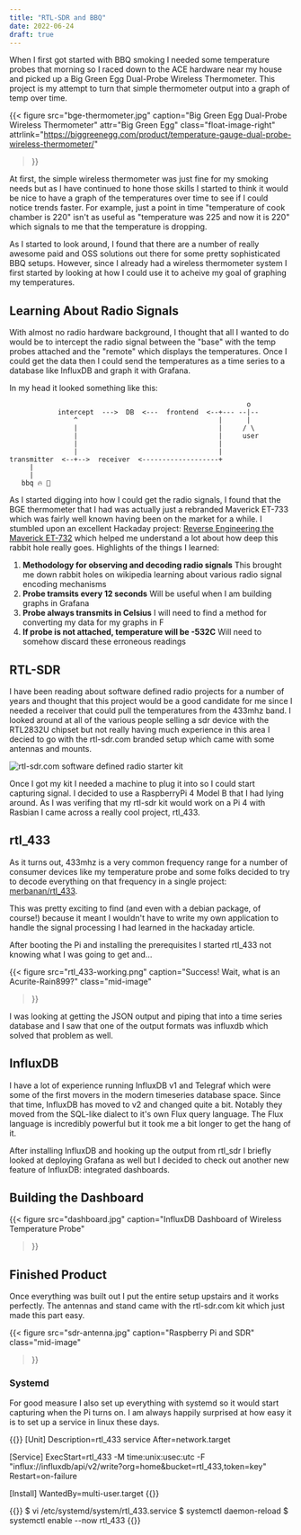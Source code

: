 ```yaml
---
title: "RTL-SDR and BBQ"
date: 2022-06-24
draft: true
---
```


When I first got started with BBQ smoking I needed some temperature probes that morning so I raced down to the ACE hardware near my house and picked up a Big Green Egg Dual-Probe Wireless Thermometer. This project is my attempt to turn that simple thermometer output into a graph of temp over time.

<!--more-->

{{< figure 
src="bge-thermometer.jpg" 
caption="Big Green Egg Dual-Probe Wireless Thermometer" 
attr="Big Green Egg"
class="float-image-right"
attrlink="https://biggreenegg.com/product/temperature-gauge-dual-probe-wireless-thermometer/" 
>}}

At first, the simple wireless thermometer was just fine for my smoking needs but as I have continued to hone those skills I started to think it would be nice to have a graph of the temperatures over time to see if I could notice trends faster. For example, just a point in time "temperature of cook chamber is 220" isn't as useful as "temperature was 225 and now it is 220" which signals to me that the temperature is dropping.

As I started to look around, I found that there are a number of really awesome paid and OSS solutions out there for some pretty sophisticated BBQ setups. However, since I already had a wireless thermometer system I first started by looking at how I could use it to acheive my goal of graphing my temperatures.

## Learning About Radio Signals

With almost no radio hardware background, I thought that all I wanted to do would be to intercept the radio signal between the "base" with the temp probes attached and the "remote" which displays the temperatures. Once I could get the data then I could send the temperatures as a time series to a database like InfluxDB and graph it with Grafana.

In my head it looked something like this:
```goat
                                                           o
            intercept  --->  DB  <---  frontend  <--+--- --|--
                ^                                   |      |
                |                                   |     / \
                |                                   |     user
                |                                   |
                |                                   |
transmitter  <--+-->  receiver  <-------------------+
     |
     |
   bbq 🔥 🍖
```

As I started digging into how I could get the radio signals, I found that the BGE thermometer that I had was actually just a rebranded Maverick ET-733 which was fairly well known having been on the market for a while. I stumbled upon an excellent Hackaday project: [Reverse Engineering the Maverick ET-732](https://hackaday.io/project/4690-reverse-engineering-the-maverick-et-732/details) which helped me understand a lot about how deep this rabbit hole really goes. Highlights of the things I learned:

1. **Methodology for observing and decoding radio signals** This brought me down rabbit holes on wikipedia learning about various radio signal encoding mechanisms
1. **Probe tramsits every 12 seconds** Will be useful when I am building graphs in Grafana
1. **Probe always transmits in Celsius** I will need to find a method for converting my data for my graphs in F
1. **If probe is not attached, temperature will be -532C** Will need to somehow discard these erroneous readings

## RTL-SDR

I have been reading about software defined radio projects for a number of years and thought that this project would be a good candidate for me since I needed a receiver that could pull the temperatures from the 433mhz band. I looked around at all of the various people selling a sdr device with the RTL2832U chipset but not really having much experience in this area I decied to go with the rtl-sdr.com branded setup which came with some antennas and mounts.

![rtl-sdr.com software defined radio starter kit]()

Once I got my kit I needed a machine to plug it into so I could start capturing signal. I decided to use a RaspberryPi 4 Model B that I had lying around. As I was verifing that my rtl-sdr kit would work on a Pi 4 with Rasbian I came across a really cool project, rtl_433.

## rtl_433

As it turns out, 433mhz is a very common frequency range for a number of consumer devices like my temperature probe and some folks decided to try to decode everything on that frequency in a single project: [merbanan/rtl_433](https://github.com/merbanan/rtl_433).

This was pretty exciting to find (and even with a debian package, of course!) because it meant I wouldn't have to write my own application to handle the signal processing I had learned in the hackaday article.

After booting the Pi and installing the prerequisites I started rtl_433 not knowing what I was going to get and...

{{< figure 
src="rtl_433-working.png" 
caption="Success! Wait, what is an Acurite-Rain899?"
class="mid-image" 
>}}

I was looking at getting the JSON output and piping that into a time series database and I saw that one of the output formats was influxdb which solved that problem as well.

## InfluxDB

I have a lot of experience running InfluxDB v1 and Telegraf which were some of the first movers in the modern timeseries database space. Since that time, InfluxDB has moved to v2 and changed quite a bit. Notably they moved from the SQL-like dialect to it's own Flux query language. The Flux language is incredibly powerful but it took me a bit longer to get the hang of it.

After installing InfluxDB and hooking up the output from rtl_sdr I briefly looked at deploying Grafana as well but I decided to check out another new feature of InfluxDB: integrated dashboards.

## Building the Dashboard

{{< figure 
src="dashboard.jpg" 
caption="InfluxDB Dashboard of Wireless Temperature Probe"
>}}

## Finished Product

Once everything was built out I put the entire setup upstairs and it works perfectly. The antennas and stand came with the rtl-sdr.com kit which just made this part easy.

{{< figure
src="sdr-antenna.jpg" 
caption="Raspberry Pi and SDR"
class="mid-image"
>}}

### Systemd

For good measure I also set up everything with systemd so it would start capturing when the Pi turns on. I am always happily surprised at how easy it is to set up a service in linux these days.

{{<highlight systemd>}}
[Unit]
Description=rtl_433 service
After=network.target

[Service]
ExecStart=rtl_433 -M time:unix:usec:utc -F "influx://influxdb/api/v2/write?org=home&bucket=rtl_433,token=key"
Restart=on-failure

[Install]
WantedBy=multi-user.target
{{</highlight>}}

{{<highlight bash>}}
$ vi /etc/systemd/system/rtl_433.service
$ systemctl daemon-reload
$ systemctl enable --now rtl_433
{{</highlight>}}
